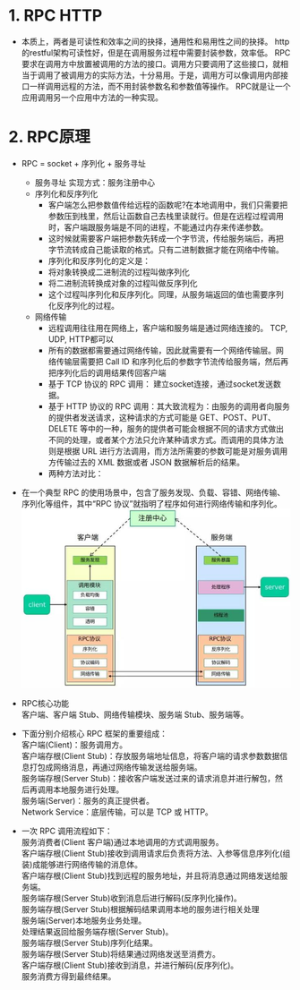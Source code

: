 # 1. RPC HTTP
- 本质上，两者是可读性和效率之间的抉择，通用性和易用性之间的抉择。  http的restful架构可读性好，但是在调用服务过程中需要封装参数，效率低。 RPC要求在调用方中放置被调用的方法的接口。调用方只要调用了这些接口，就相当于调用了被调用方的实际方法，十分易用。于是，调用方可以像调用内部接口一样调用远程的方法，而不用封装参数名和参数值等操作。 RPC就是让一个应用调用另一个应用中方法的一种实现。
# 2. RPC原理
- RPC = socket + 序列化 + 服务寻址
    - 服务寻址 实现方式：服务注册中心
    - 序列化和反序列化
        - 客户端怎么把参数值传给远程的函数呢?在本地调用中，我们只需要把参数压到栈里，然后让函数自己去栈里读就行。但是在远程过程调用时，客户端跟服务端是不同的进程，不能通过内存来传递参数。
        - 这时候就需要客户端把参数先转成一个字节流，传给服务端后，再把字节流转成自己能读取的格式。只有二进制数据才能在网络中传输。
        - 序列化和反序列化的定义是：
        - 将对象转换成二进制流的过程叫做序列化
        - 将二进制流转换成对象的过程叫做反序列化
        - 这个过程叫序列化和反序列化。同理，从服务端返回的值也需要序列化反序列化的过程。
    - 网络传输
        - 远程调用往往用在网络上，客户端和服务端是通过网络连接的。 TCP, UDP, HTTP都可以
        - 所有的数据都需要通过网络传输，因此就需要有一个网络传输层。网络传输层需要把 Call ID 和序列化后的参数字节流传给服务端，然后再把序列化后的调用结果传回客户端
        - 基于 TCP 协议的 RPC 调用： 建立socket连接，通过socket发送数据。
        - 基于 HTTP 协议的 RPC 调用：其大致流程为：由服务的调用者向服务的提供者发送请求，这种请求的方式可能是 GET、POST、PUT、DELETE 等中的一种，服务的提供者可能会根据不同的请求方式做出不同的处理，或者某个方法只允许某种请求方式。而调用的具体方法则是根据 URL 进行方法调用，而方法所需要的参数可能是对服务调用方传输过去的 XML 数据或者 JSON 数据解析后的结果。
        - 两种方法对比：

- 在一个典型 RPC 的使用场景中，包含了服务发现、负载、容错、网络传输、序列化等组件，其中“RPC 协议”就指明了程序如何进行网络传输和序列化。
![](figure/RPC.jpg)

- RPC核心功能  
客户端、客户端 Stub、网络传输模块、服务端 Stub、服务端等。

- 下面分别介绍核心 RPC 框架的重要组成：  
客户端(Client)：服务调用方。  
客户端存根(Client Stub)：存放服务端地址信息，将客户端的请求参数数据信息打包成网络消息，再通过网络传输发送给服务端。  
服务端存根(Server Stub)：接收客户端发送过来的请求消息并进行解包，然后再调用本地服务进行处理。  
服务端(Server)：服务的真正提供者。  
Network Service：底层传输，可以是 TCP 或 HTTP。

- 一次 RPC 调用流程如下：  
服务消费者(Client 客户端)通过本地调用的方式调用服务。  
客户端存根(Client Stub)接收到调用请求后负责将方法、入参等信息序列化(组装)成能够进行网络传输的消息体。  
客户端存根(Client Stub)找到远程的服务地址，并且将消息通过网络发送给服务端。  
服务端存根(Server Stub)收到消息后进行解码(反序列化操作)。  
服务端存根(Server Stub)根据解码结果调用本地的服务进行相关处理  
服务端(Server)本地服务业务处理。  
处理结果返回给服务端存根(Server Stub)。  
服务端存根(Server Stub)序列化结果。  
服务端存根(Server Stub)将结果通过网络发送至消费方。  
客户端存根(Client Stub)接收到消息，并进行解码(反序列化)。  
服务消费方得到最终结果。
